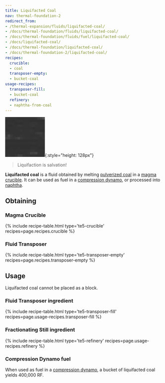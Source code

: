 ```yaml
---
title: Liquifacted Coal
nav: thermal-foundation-2
redirect_from:
- /thermal-expansion/fluids/liquifacted-coal/
- /docs/thermal-foundation/fluids/liquifacted-coal/
- /docs/thermal-foundation/fluids/fuel/liquifacted-coal/
- /docs/liquifacted-coal/
- /docs/thermal-foundation/liquifacted-coal/
- /docs/thermal-foundation-2/liquifacted-coal/
recipes:
  crucible:
  - coal
  transposer-empty:
  - bucket-coal
usage-recipes:
  transposer-fill:
  - bucket-coal
  refinery:
  - naphtha-from-coal
---
```


![Liquifacted coal](/assets/images/thermal-foundation-2/liquifacted-coal.gif){:style="height: 128px"}

> Liquifaction is salvation!


**Liquifacted coal** is a fluid obtained by melting [pulverized
coal](/docs/1.12/thermal-foundation-2/pulverized-coal/) in a [magma crucible](/docs/1.12/thermal-expansion-5/magma-crucible/). It
can be used as fuel in a [compression dynamo](/docs/1.12/thermal-expansion-5/compression-dynamo/), or
processed into [naphtha](/docs/1.12/thermal-foundation-2/naphtha/).


Obtaining
---------

### Magma Crucible
{% include recipe-table.html type='te5-crucible' recipes=page.recipes.crucible %}

### Fluid Transposer
{% include recipe-table.html type='te5-transposer-empty' recipes=page.recipes.transposer-empty %}


Usage
-----

Liquifacted coal cannot be placed as a block.

### Fluid Transposer ingredient
{% include recipe-table.html type='te5-transposer-fill' recipes=page.usage-recipes.transposer-fill %}

### Fractionating Still ingredient
{% include recipe-table.html type='te5-refinery' recipes=page.usage-recipes.refinery %}

### Compression Dynamo fuel
When used as fuel in a [compression dynamo](/docs/1.12/thermal-expansion-5/compression-dynamo/), a bucket
of liquifacted coal yields 400,000 RF.
